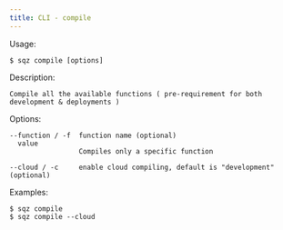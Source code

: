```yaml
---
title: CLI - compile
---
```

 
 Usage: 

    $ sqz compile [options]

 Description:

    Compile all the available functions ( pre-requirement for both development & deployments )

 Options:

    --function / -f  function name (optional)
      value
                     Compiles only a specific function
 
    --cloud / -c     enable cloud compiling, default is "development" (optional)

 

 Examples:

    $ sqz compile 
    $ sqz compile --cloud
